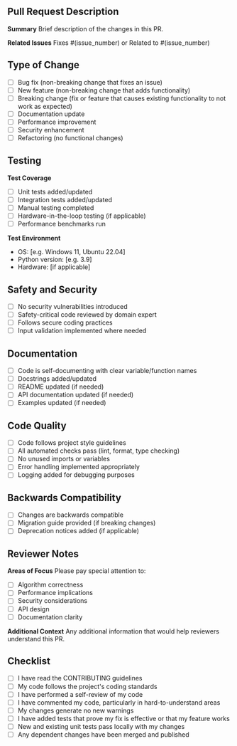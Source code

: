 <!-- DEVTEAM: Pull request template - ensure comprehensive review process for community contributions -->

## Pull Request Description
**Summary**
Brief description of the changes in this PR.

**Related Issues**
Fixes #(issue_number) or Related to #(issue_number)

## Type of Change
- [ ] Bug fix (non-breaking change that fixes an issue)
- [ ] New feature (non-breaking change that adds functionality)
- [ ] Breaking change (fix or feature that causes existing functionality to not work as expected)
- [ ] Documentation update
- [ ] Performance improvement
- [ ] Security enhancement
- [ ] Refactoring (no functional changes)

## Testing
**Test Coverage**
- [ ] Unit tests added/updated
- [ ] Integration tests added/updated
- [ ] Manual testing completed
- [ ] Hardware-in-the-loop testing (if applicable)
- [ ] Performance benchmarks run

**Test Environment**
- OS: [e.g. Windows 11, Ubuntu 22.04]
- Python version: [e.g. 3.9]
- Hardware: [if applicable]

## Safety and Security
- [ ] No security vulnerabilities introduced
- [ ] Safety-critical code reviewed by domain expert
- [ ] Follows secure coding practices
- [ ] Input validation implemented where needed

## Documentation
- [ ] Code is self-documenting with clear variable/function names
- [ ] Docstrings added/updated
- [ ] README updated (if needed)
- [ ] API documentation updated (if needed)
- [ ] Examples updated (if needed)

## Code Quality
- [ ] Code follows project style guidelines
- [ ] All automated checks pass (lint, format, type checking)
- [ ] No unused imports or variables
- [ ] Error handling implemented appropriately
- [ ] Logging added for debugging purposes

## Backwards Compatibility
- [ ] Changes are backwards compatible
- [ ] Migration guide provided (if breaking changes)
- [ ] Deprecation notices added (if applicable)

## Reviewer Notes
**Areas of Focus**
Please pay special attention to:
- [ ] Algorithm correctness
- [ ] Performance implications
- [ ] Security considerations
- [ ] API design
- [ ] Documentation clarity

**Additional Context**
Any additional information that would help reviewers understand this PR.

## Checklist
- [ ] I have read the CONTRIBUTING guidelines
- [ ] My code follows the project's coding standards
- [ ] I have performed a self-review of my code
- [ ] I have commented my code, particularly in hard-to-understand areas
- [ ] My changes generate no new warnings
- [ ] I have added tests that prove my fix is effective or that my feature works
- [ ] New and existing unit tests pass locally with my changes
- [ ] Any dependent changes have been merged and published
